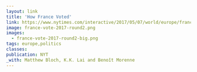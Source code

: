 ```yaml
---
layout: link
title: 'How France Voted'
link: https://www.nytimes.com/interactive/2017/05/07/world/europe/france-election-results-maps.html
image: france-vote-2017-round2.png
images:
  - france-vote-2017-round2-big.png
tags: europe,politics
classes:
publication: NYT
_with: Matthew Bloch, K.K. Lai and Benoît Morenne
---
```

